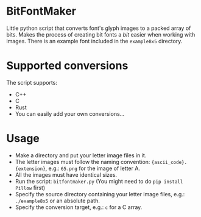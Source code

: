 # BitFontMaker
Little python script that converts font's glyph images to a packed array of bits.
Makes the process of creating bit fonts a *bit* easier when working with images. There is an example font included in the `example8x5` directory.

# Supported conversions
The script supports:
- C++
- C
- Rust
- You can easily add your own conversions...

# Usage
- Make a directory and put your letter image files in it.
- The letter images must follow the naming convention: `{ascii_code}.{extension}`, e.g.: `65.png` for the image of letter A.
- All the images must have identical sizes.
- Run the script: `bitfontmaker.py` (You might need to do `pip install Pillow` first)
- Specify the source directory containing your letter image files, e.g.: `./example8x5` or an absolute path.
- Specify the conversion target, e.g.: `c` for a C array. 
